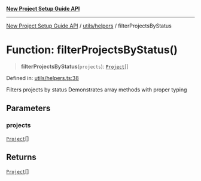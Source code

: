 [**New Project Setup Guide API**](../../../README.md)

---

[New Project Setup Guide API](../../../modules.md) / [utils/helpers](../README.md) / filterProjectsByStatus

# Function: filterProjectsByStatus()

> **filterProjectsByStatus**(`projects`): [`Project`](../../../Types/interfaces/Project.md)[]

Defined in: [utils/helpers.ts:38](https://github.com/AutomateAndThrive/new-project-setup-guide/blob/main/src/utils/helpers.ts#L38)

Filters projects by status
Demonstrates array methods with proper typing

## Parameters

### projects

[`Project`](../../../Types/interfaces/Project.md)[]

## Returns

[`Project`](../../../Types/interfaces/Project.md)[]
